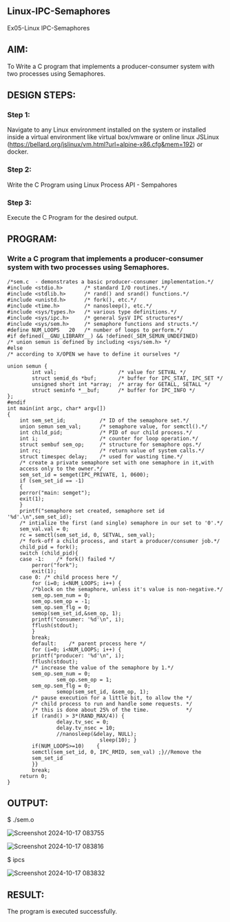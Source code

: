 ## Linux-IPC-Semaphores

Ex05-Linux IPC-Semaphores

## AIM:

To Write a C program that implements a producer-consumer system with two processes using Semaphores.

## DESIGN STEPS:

### Step 1:

Navigate to any Linux environment installed on the system or installed inside a virtual environment like virtual box/vmware or online linux JSLinux (https://bellard.org/jslinux/vm.html?url=alpine-x86.cfg&mem=192) or docker.

### Step 2:

Write the C Program using Linux Process API - Sempahores

### Step 3:

Execute the C Program for the desired output. 

## PROGRAM:

### Write a C program that implements a producer-consumer system with two processes using Semaphores.
```
/*sem.c  - demonstrates a basic producer-consumer implementation.*/      
#include <stdio.h>	     /* standard I/O routines.*/
#include <stdlib.h>      /* rand() and srand() functions.*/
#include <unistd.h>	     /* fork(), etc.*/
#include <time.h>	     /* nanosleep(), etc.*/
#include <sys/types.h>   /* various type definitions.*/
#include <sys/ipc.h>     /* general SysV IPC structures*/
#include <sys/sem.h>	 /* semaphore functions and structs.*/
#define NUM_LOOPS	20	 /* number of loops to perform.*/
#if defined(__GNU_LIBRARY__) && !defined(_SEM_SEMUN_UNDEFINED)
/* union semun is defined by including <sys/sem.h> */
#else
/* according to X/OPEN we have to define it ourselves */

union semun {
        int val;                    /* value for SETVAL */
        struct semid_ds *buf;       /* buffer for IPC_STAT, IPC_SET */
        unsigned short int *array;  /* array for GETALL, SETALL */
        struct seminfo *__buf;      /* buffer for IPC_INFO */
};
#endif
int main(int argc, char* argv[])
{
    int sem_set_id;	          /* ID of the semaphore set.*/
    union semun sem_val;      /* semaphore value, for semctl().*/
    int child_pid;	          /* PID of our child process.*/
    int i;		              /* counter for loop operation.*/
    struct sembuf sem_op;     /* structure for semaphore ops.*/
    int rc;		              /* return value of system calls.*/
    struct timespec delay;    /* used for wasting time.*/
    /* create a private semaphore set with one semaphore in it,with 
	access only to the owner.*/
    sem_set_id = semget(IPC_PRIVATE, 1, 0600);
    if (sem_set_id == -1)
	{
	perror("main: semget");
	exit(1);
    }
    printf("semaphore set created, semaphore set id '%d'.\n",sem_set_id);
    /* intialize the first (and single) semaphore in our set to '0'.*/
    sem_val.val = 0;
    rc = semctl(sem_set_id, 0, SETVAL, sem_val);
    /* fork-off a child process, and start a producer/consumer job.*/
    child_pid = fork();
    switch (child_pid){
    case -1:	/* fork() failed */
	    perror("fork");
        exit(1);
    case 0:	/* child process here */
	    for (i=0; i<NUM_LOOPS; i++) {
		/*block on the semaphore, unless it's value is non-negative.*/
		sem_op.sem_num = 0;
		sem_op.sem_op = -1;
		sem_op.sem_flg = 0;
		semop(sem_set_id,&sem_op, 1);
		printf("consumer: '%d'\n", i);
		fflush(stdout);
	    }
	    break;
	    default:	/* parent process here */
	    for (i=0; i<NUM_LOOPS; i++) {
		printf("producer: '%d'\n", i);
		fflush(stdout);
		/* increase the value of the semaphore by 1.*/
		sem_op.sem_num = 0;
                sem_op.sem_op = 1;
		sem_op.sem_flg = 0;
                semop(sem_set_id, &sem_op, 1);
		/* pause execution for a little bit, to allow the */
		/* child process to run and handle some requests. */
		/* this is done about 25% of the time.            */
		if (rand() > 3*(RAND_MAX/4)) {
	    	    delay.tv_sec = 0;
	    	    delay.tv_nsec = 10;
	    	    //nanosleep(&delay, NULL);
		                      sleep(10); }
        if(NUM_LOOPS>=10)    {
	    semctl(sem_set_id, 0, IPC_RMID, sem_val) ;}//Remove the 
		sem_set_id
	    }}
	    break;
    return 0;
}

```

## OUTPUT:
$ ./sem.o 


![Screenshot 2024-10-17 083755](https://github.com/user-attachments/assets/979bf8df-dd48-4cde-90fd-a785c27f86cf)

![Screenshot 2024-10-17 083816](https://github.com/user-attachments/assets/2570ca28-9f29-496f-8006-e37dc384ca63)

$ ipcs


![Screenshot 2024-10-17 083832](https://github.com/user-attachments/assets/ca80d7ce-6b1c-4383-b292-fb42b3341704)




## RESULT:

The program is executed successfully.
